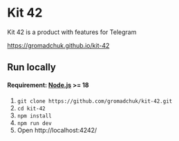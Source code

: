 # Kit 42

Kit 42 is a product with features for Telegram

https://gromadchuk.github.io/kit-42

## Run locally
#### Requirement: [Node.js](https://nodejs.org/en/) >= 18
1. `git clone https://github.com/gromadchuk/kit-42.git`
2. `cd kit-42`
3. `npm install`
4. `npm run dev`
5. Open http://localhost:4242/
